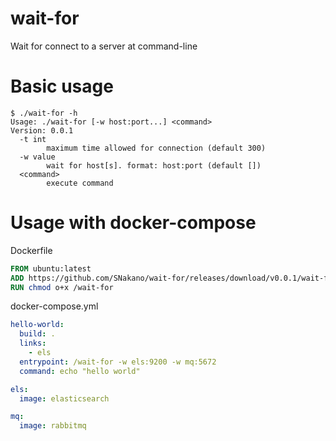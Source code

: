 # wait-for
Wait for connect to a server at command-line

# Basic usage

```
$ ./wait-for -h
Usage: ./wait-for [-w host:port...] <command>
Version: 0.0.1
  -t int
        maximum time allowed for connection (default 300)
  -w value
        wait for host[s]. format: host:port (default [])
  <command>
        execute command
```

# Usage with docker-compose

Dockerfile
```Dockerfile
FROM ubuntu:latest
ADD https://github.com/SNakano/wait-for/releases/download/v0.0.1/wait-for_linux_amd64 /wait-for
RUN chmod o+x /wait-for
```

docker-compose.yml
```yaml
hello-world:
  build: .
  links:
    - els
  entrypoint: /wait-for -w els:9200 -w mq:5672
  command: echo "hello world"

els:
  image: elasticsearch

mq:
  image: rabbitmq
```
